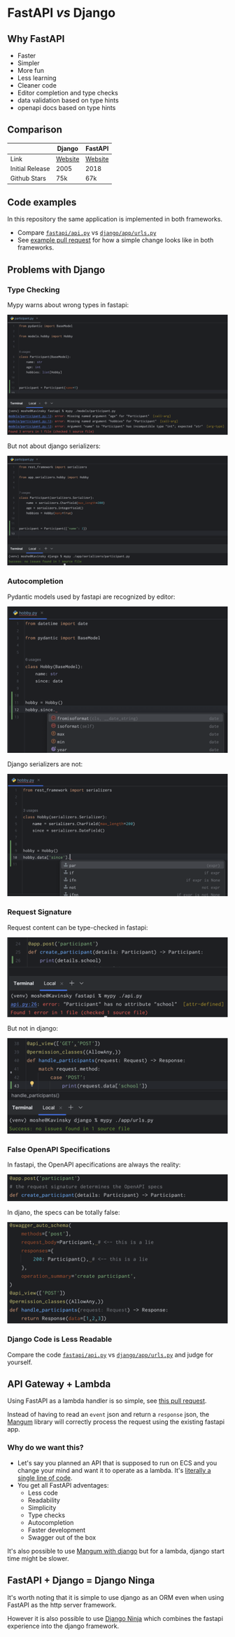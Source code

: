# FastAPI _vs_ Django

## Why FastAPI

- Faster
- Simpler
- More fun
- Less learning
- Cleaner code
- Editor completion and type checks
- data validation based on type hints
- openapi docs based on type hints


## Comparison

|                 | Django                                    | FastAPI                                  |
|-----------------|-------------------------------------------|------------------------------------------|
| Link            | [Website](https://www.djangoproject.com/) | [Website](https://fastapi.tiangolo.com/) |
| Initial Release | 2005                                      | 2018                                     |
| Github Stars    | 75k                                       | 67k                                      |


## Code examples

In this repository the same application is implemented in both frameworks.  

- Compare [`fastapi/api.py`](https://github.com/moshe-pheno/fastapi-vs-django/blob/main/fastapi/api.py) vs [`django/app/urls.py`](https://github.com/moshe-pheno/fastapi-vs-django/blob/main/django/app/urls.py)
- See [example pull request](https://github.com/moshe-pheno/fastapi-vs-django/pull/1) for how a simple change looks like in both frameworks.


## Problems with Django

### Type Checking

Mypy warns about wrong types in fastapi:

![image](./screenshots/mypy-fastapi.png)

But not about django serializers:

![image](./screenshots/mypy-django.png)

### Autocompletion

Pydantic models used by fastapi are recognized by editor:

![image](./screenshots/autocomplete-fastapi.png)

Django serializers are not:

![image](./screenshots/autocomplete-django.png)

### Request Signature

Request content can be type-checked in fastapi:

![image](./screenshots/request-body-fastapi.png)

But not in django:

![image](./screenshots/request-body-django.png)


### False OpenAPI Specifications

In fastapi, the OpenAPI apecifications are always the reality:

![image](./screenshots/openapi-fastapi.png)

In djano, the specs can be totally false:

![image](./screenshots/openapi-django.png)



### Django Code is Less Readable


Compare the code [`fastapi/api.py`](https://github.com/moshe-pheno/fastapi-vs-django/blob/main/fastapi/api.py) vs [`django/app/urls.py`](https://github.com/moshe-pheno/fastapi-vs-django/blob/main/django/app/urls.py) and judge for yourself.


## API Gateway + Lambda

Using FastAPI as a lambda handler is so simple, see [this pull request](https://github.com/moshe-pheno/fastapi-vs-django/pull/2).

Instead of having to read an `event` json and return a `response` json, the [Mangum](https://mangum.io/) library will correctly process the request using the existing fastapi app.

### Why do we want this?

- Let's say you planned an API that is supposed to run on ECS and you change your mind and want it to operate as a lambda. It's [literally a single line of code](https://github.com/moshe-pheno/fastapi-vs-django/pull/2).
- You get all FastAPI adventages:
    - Less code
    - Readability
    - Simplicity
    - Type checks
    - Autocompletion
    - Faster development
    - Swagger out of the box

It's also possible to use [Mangum with django](https://mangum.io/asgi-frameworks/#django) but for a lambda, django start time might be slower.


## FastAPI + Django = Django Ninga

It's worth noting that it is simple to use django as an ORM even when using FastAPI as the http server framework.

However it is also possible to use [Django Ninja](https://django-ninja.dev/) which combines the fastapi experience into the django framework.
